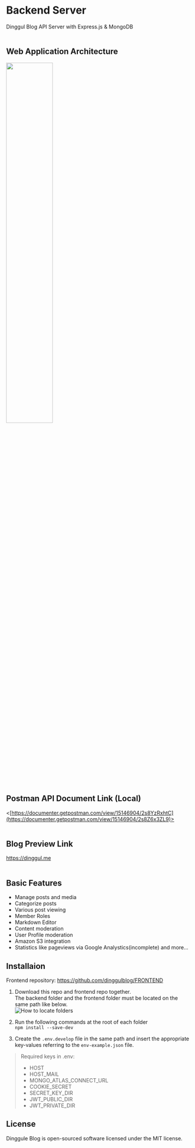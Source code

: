 # Backend Server
Dinggul Blog API Server with Express.js &amp; MongoDB
<br><br>
## Web Application Architecture
<img src="https://user-images.githubusercontent.com/56054637/230785846-035d41a7-fedd-4f46-846b-2937bb65a380.png" width="50%" height="50%">

## Postman API Document Link (Local)
<[https://documenter.getpostman.com/view/15146904/2s8YzRxhtC](https://documenter.getpostman.com/view/15146904/2s8Z6x3ZL9)>
<br><br>
## Blog Preview Link
<https://dinggul.me>
<br><br>
## Basic Features
+ Manage posts and media
+ Categorize posts
+ Various post viewing
+ Member Roles
+ Markdown Editor
+ Content moderation
+ User Profile moderation
+ Amazon S3 integration
+ Statistics like pageviews via Google Analystics(incomplete)
and more...

## Installaion
Frontend repository: <https://github.com/dinggulblog/FRONTEND> <br>

1. Download this repo and frontend repo together.<br>
The backend folder and the frontend folder must be located on the same path like below.<br>
![How to locate folders](https://user-images.githubusercontent.com/56054637/206503039-3351861d-b55c-4146-a781-dbde6cdc32cd.PNG)

2. Run the following commands at the root of each folder<br>
``` npm install --save-dev ```

3. Create the ```.env.develop``` file in the same path and insert the appropriate key-values referring to the ```env-example.json``` file.<br>
> Required keys in .env:
> + HOST
> + HOST_MAIL
> + MONGO_ATLAS_CONNECT_URL
> + COOKIE_SECRET
> + SECRET_KEY_DIR
> + JWT_PUBLIC_DIR
> + JWT_PRIVATE_DIR

## License
Dinggule Blog is open-sourced software licensed under the MIT license.
